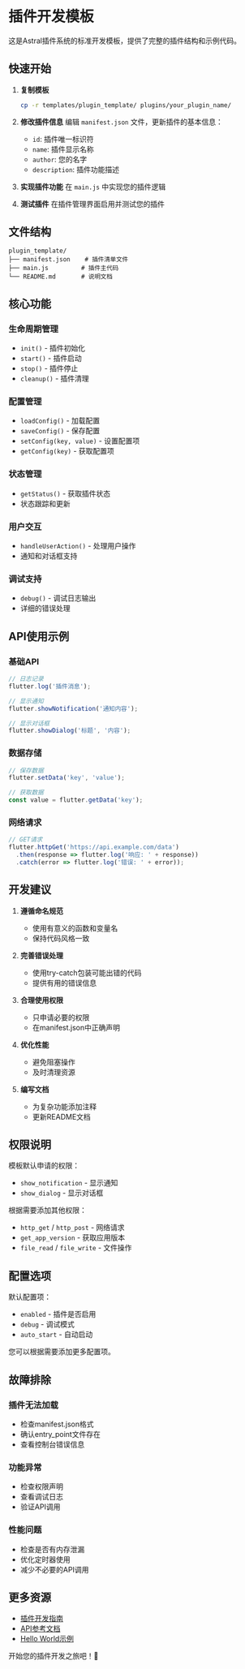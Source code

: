 # 插件开发模板

这是Astral插件系统的标准开发模板，提供了完整的插件结构和示例代码。

## 快速开始

1. **复制模板**
   ```bash
   cp -r templates/plugin_template/ plugins/your_plugin_name/
   ```

2. **修改插件信息**
   编辑 `manifest.json` 文件，更新插件的基本信息：
   - `id`: 插件唯一标识符
   - `name`: 插件显示名称
   - `author`: 您的名字
   - `description`: 插件功能描述

3. **实现插件功能**
   在 `main.js` 中实现您的插件逻辑

4. **测试插件**
   在插件管理界面启用并测试您的插件

## 文件结构

```
plugin_template/
├── manifest.json    # 插件清单文件
├── main.js         # 插件主代码
└── README.md       # 说明文档
```

## 核心功能

### 生命周期管理
- `init()` - 插件初始化
- `start()` - 插件启动
- `stop()` - 插件停止
- `cleanup()` - 插件清理

### 配置管理
- `loadConfig()` - 加载配置
- `saveConfig()` - 保存配置
- `setConfig(key, value)` - 设置配置项
- `getConfig(key)` - 获取配置项

### 状态管理
- `getStatus()` - 获取插件状态
- 状态跟踪和更新

### 用户交互
- `handleUserAction()` - 处理用户操作
- 通知和对话框支持

### 调试支持
- `debug()` - 调试日志输出
- 详细的错误处理

## API使用示例

### 基础API
```javascript
// 日志记录
flutter.log('插件消息');

// 显示通知
flutter.showNotification('通知内容');

// 显示对话框
flutter.showDialog('标题', '内容');
```

### 数据存储
```javascript
// 保存数据
flutter.setData('key', 'value');

// 获取数据
const value = flutter.getData('key');
```

### 网络请求
```javascript
// GET请求
flutter.httpGet('https://api.example.com/data')
  .then(response => flutter.log('响应: ' + response))
  .catch(error => flutter.log('错误: ' + error));
```

## 开发建议

1. **遵循命名规范**
   - 使用有意义的函数和变量名
   - 保持代码风格一致

2. **完善错误处理**
   - 使用try-catch包装可能出错的代码
   - 提供有用的错误信息

3. **合理使用权限**
   - 只申请必要的权限
   - 在manifest.json中正确声明

4. **优化性能**
   - 避免阻塞操作
   - 及时清理资源

5. **编写文档**
   - 为复杂功能添加注释
   - 更新README文档

## 权限说明

模板默认申请的权限：
- `show_notification` - 显示通知
- `show_dialog` - 显示对话框

根据需要添加其他权限：
- `http_get` / `http_post` - 网络请求
- `get_app_version` - 获取应用版本
- `file_read` / `file_write` - 文件操作

## 配置选项

默认配置项：
- `enabled` - 插件是否启用
- `debug` - 调试模式
- `auto_start` - 自动启动

您可以根据需要添加更多配置项。

## 故障排除

### 插件无法加载
- 检查manifest.json格式
- 确认entry_point文件存在
- 查看控制台错误信息

### 功能异常
- 检查权限声明
- 查看调试日志
- 验证API调用

### 性能问题
- 检查是否有内存泄漏
- 优化定时器使用
- 减少不必要的API调用

## 更多资源

- [插件开发指南](../docs/plugin_development_guide.md)
- [API参考文档](../docs/api_reference.md)
- [Hello World示例](../plugins/hello_world/)

开始您的插件开发之旅吧！🚀